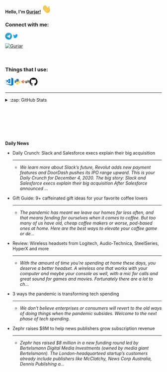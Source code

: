 #### Hello, I'm [Gurjar!](https://GurjarKing.github.io) <img src="https://raw.githubusercontent.com/ABSphreak/ABSphreak/master/gifs/Hi.gif" width="30px"></h2>


### Connect with me:

[<img align="left" alt="Gurjar | Telegram" width="22px" src="https://raw.githubusercontent.com/github/explore/80688e429a7d4ef2fca1e82350fe8e3517d3494d/topics/telegram/telegram.png" />][Telegram]
[<img align="left" alt="Gurjar | Twitter" width="22px" src="https://raw.githubusercontent.com/github/explore/80688e429a7d4ef2fca1e82350fe8e3517d3494d/topics/twitter/twitter.png" />][Twitter]
<br >
<br >
<a href="https://github.com/GurjarKing"><img src="https://komarev.com/ghpvc/?username=GurjarKing" alt="Gurjar" /></a> <br />
<br />
<br />
<!-- <br >

![](https://visitor-badge.glitch.me/badge?page_id=GurjarKing)

<br /> -->

### Things that I use:

[<img align="left" alt="Visual Studio Code" width="26px" src="https://raw.githubusercontent.com/github/explore/80688e429a7d4ef2fca1e82350fe8e3517d3494d/topics/visual-studio-code/visual-studio-code.png" />][VSCode]
[<img align="left" alt="Python" width="26px" src="https://raw.githubusercontent.com/github/explore/80688e429a7d4ef2fca1e82350fe8e3517d3494d/topics/python/python.png" />][Python]
[<img align="left" alt="Git" width="26px" src="https://raw.githubusercontent.com/github/explore/80688e429a7d4ef2fca1e82350fe8e3517d3494d/topics/git/git.png" />][Git]
[<img align="left" alt="GitHub" width="26px" src="https://raw.githubusercontent.com/github/explore/78df643247d429f6cc873026c0622819ad797942/topics/github/github.png" />][Github]

<br />
<br />

---
<details>
  <summary>:zap: GitHub Stats</summary>

<img align="left" alt="Gurjar's Github Stats" src="https://github-readme-stats.vercel.app/api?username=GurjarKing&show_icons=true&hide_border=true&count_private=true&include_all_commit=true&theme=algolia" />

</details>

<!-- ### 🔔 My latest tweet
<a href="https://twitter.com/Gurjar_King43" target="_blank">
	<img src="https://github.com/GurjarKing/GurjarKing/raw/master/tweet.png" width="70%" align="center" alt="Click to view on Twitter" title="My latest tweet, as an image"/>
</a> -->
<br>

<pre>

</pre>

<!-- **Quote of the hour:**

{qoth}

~ {qoth_author}
<pre>

</pre> -->
<br>
<pre>


</pre>
<strong>Daily News</strong>
  
  - Daily Crunch: Slack and Salesforce execs explain their big acquisition
     <hr/>
     
      - *We learn more about Slack’s future, Revolut adds new payment features and DoorDash pushes its IPO range upward. This is your Daily Crunch for December 4, 2020. The big story: Slack and Salesforce execs explain their big acquisition After Salesforce announced …*
     
  - Gift Guide: 9+ caffeinated gift ideas for your favorite coffee lovers
      <hr/>
      
      - *The pandemic has meant we leave our homes far less often, and that means fending for ourselves when it comes to coffee. But too many of us have old, cheap coffee makers or worse, pod-based ones at home. Here are the best ways to elevate your coffee game or de…*
      
  - Review: Wireless headsets from Logitech, Audio-Technica, SteelSeries, HyperX and more
      <hr/>
      
      - *With the amount of time you’re spending at home these days, you deserve a better headset. A wireless one that works with your computer and maybe your console as well, with a mic for calls and great sound for games and movies. Fortunately there are a lot to ch…*
      
  - 3 ways the pandemic is transforming tech spending
      <hr/>
      
      - *We don’t believe enterprises or consumers will revert to the old ways of doing things when the pandemic subsides. Welcome to the next phase of tech spending.*
       
  - Zephr raises $8M to help news publishers grow subscription revenue
      <hr/>
       
       - *Zephr has raised $8 million in a new funding round led by Bertelsmann Digital Media Investments (owned by media giant Bertelsmann). The London-headquarteed startup’s customers already include publishers like McClatchy, News Corp Australia, Dennis Publishing a…*
      

<br />

[VSCode]: https://code.visualstudio.com/
[Python]: https://www.python.org/
[Git]: https://git-scm.com/
[Github]: https://github.com/
[Telegram]: https://t.me/Gurjar_King/
[Twitter]: https://twitter.com/Gurjar_King43/
